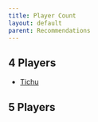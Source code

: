 ```yaml
---
title: Player Count
layout: default
parent: Recommendations
---
```

## 4 Players
- [Tichu](/games/tichu.html)

## 5 Players